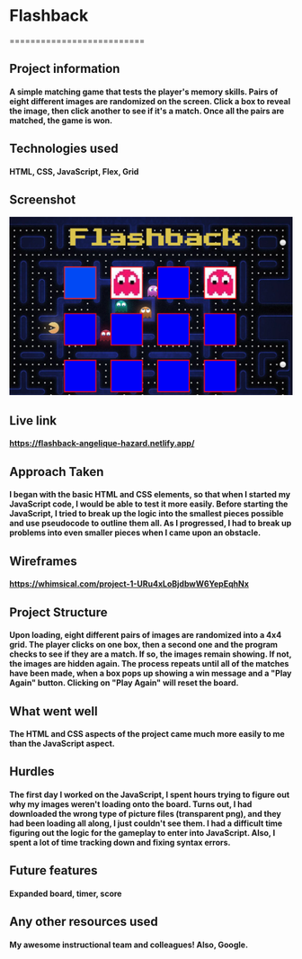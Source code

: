 # Flashback
==========================
## Project information
#### A simple matching game that tests the player's memory skills.  Pairs of eight different images are randomized on the screen.  Click a box to reveal the image, then click another to see if it's a match.  Once all the pairs are matched, the game is won. 
## Technologies used
#### HTML, CSS, JavaScript, Flex, Grid 
## Screenshot
![image](https://github.com/angeliquehazard/Project-1/blob/main/images/screenshot.png)
## Live link
#### https://flashback-angelique-hazard.netlify.app/
## Approach Taken
#### I began with the basic HTML and CSS elements, so that when I started my JavaScript code, I would be able to test it more easily.  Before starting the JavaScript, I tried to break up the logic into the smallest pieces possible and use pseudocode to outline them all.  As I progressed, I had to break up problems into even smaller pieces when I came upon an obstacle.
## Wireframes
#### https://whimsical.com/project-1-URu4xLoBjdbwW6YepEqhNx
## Project Structure
#### Upon loading, eight different pairs of images are randomized into a 4x4 grid.  The player clicks on one box, then a second one and the program checks to see if they are a match.  If so, the images remain showing.  If not, the images are hidden again.  The process repeats until all of the matches have been made, when a box pops up showing a win message and a "Play Again" button.  Clicking on "Play Again" will reset the board.
## What went well
#### The HTML and CSS aspects of the project came much more easily to me than the JavaScript aspect.
## Hurdles
#### The first day I worked on the JavaScript, I spent hours trying to figure out why my images weren't loading onto the board.  Turns out, I had downloaded the wrong type of picture files (transparent png), and they had been loading all along, I just couldn't see them. I had a difficult time figuring out the logic for the gameplay to enter into JavaScript.  Also, I spent a lot of time tracking down and fixing syntax errors.
## Future features
#### Expanded board, timer, score
## Any other resources used
#### My awesome instructional team and colleagues! Also, Google.